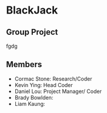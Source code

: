 # BlackJack

## Group Project
fgdg
## Members
+ Cormac Stone: Research/Coder
+ Kevin Ying: Head Coder
+ Daniel Lou: Project Manager/ Coder
+ Brady Bowlden: 
+ Liam Kaung: 
